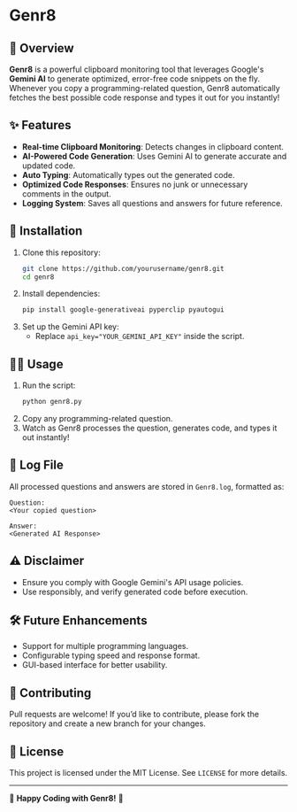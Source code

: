 # Genr8

## 🚀 Overview
**Genr8** is a powerful clipboard monitoring tool that leverages Google's **Gemini AI** to generate optimized, error-free code snippets on the fly. Whenever you copy a programming-related question, Genr8 automatically fetches the best possible code response and types it out for you instantly!

## ✨ Features
- **Real-time Clipboard Monitoring**: Detects changes in clipboard content.
- **AI-Powered Code Generation**: Uses Gemini AI to generate accurate and updated code.
- **Auto Typing**: Automatically types out the generated code.
- **Optimized Code Responses**: Ensures no junk or unnecessary comments in the output.
- **Logging System**: Saves all questions and answers for future reference.

## 🔧 Installation

1. Clone this repository:
   ```sh
   git clone https://github.com/yourusername/genr8.git
   cd genr8
   ```
2. Install dependencies:
   ```sh
   pip install google-generativeai pyperclip pyautogui
   ```
3. Set up the Gemini API key:
   - Replace `api_key="YOUR_GEMINI_API_KEY"` inside the script.

## 🏃‍♂️ Usage

1. Run the script:
   ```sh
   python genr8.py
   ```
2. Copy any programming-related question.
3. Watch as Genr8 processes the question, generates code, and types it out instantly!

## 📂 Log File
All processed questions and answers are stored in `Genr8.log`, formatted as:
```
Question:
<Your copied question>

Answer:
<Generated AI Response>
```

## ⚠️ Disclaimer
- Ensure you comply with Google Gemini's API usage policies.
- Use responsibly, and verify generated code before execution.

## 🛠 Future Enhancements
- Support for multiple programming languages.
- Configurable typing speed and response format.
- GUI-based interface for better usability.

## 🎯 Contributing
Pull requests are welcome! If you’d like to contribute, please fork the repository and create a new branch for your changes.

## 📜 License
This project is licensed under the MIT License. See `LICENSE` for more details.

---

🎉 **Happy Coding with Genr8!** 🚀
